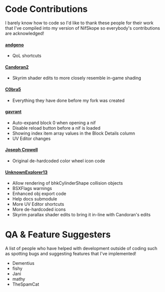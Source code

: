 ﻿# Code Contributions

I barely know how to code so I'd like to thank these people for their work that I've compiled into my version of NifSkope so everybody's contributions are acknowledged!

#### [andgeno](https://github.com/andgeno/nifskope/tree/feature/automation-support-and-keyboard-shortcuts)
* QoL shortcuts

#### [Candoran2](https://github.com/Candoran2/nifskope/tree/dev8)
* Skyrim shader edits to more closely resemble in-game shading

#### [C0bra5](https://github.com/C0bra5/nifskope)
* Everything they have done before my fork was created

#### [gavrant](https://github.com/gavrant/nifskope)
* Auto-expand block 0 when opening a nif
* Disable reload button before a nif is loaded
* Showing index item array values in the Block Details column
* UV Editor changes

#### [Joseph Crowell](https://github.com/gavrant/nifskope/commit/0217eaf849c95e5377700249d5fafcc914cf8c4a)
* Original de-hardcoded color wheel icon code

#### [UnknownExplorer13](https://github.com/UnknownExplorer13/nifskope)
* Allow rendering of bhkCylinderShape collision objects
* BSXFlags warnings
* Enhanced obj export code
* Help docs submodule
* More UV Editor shortcuts
* More de-hardcoded icons
* Skyrim parallax shader edits to bring it in-line with Candoran's edits

# QA & Feature Suggesters

A list of people who have helped with development outside of coding such as spotting bugs and suggesting features that I've implemented!

* Dementius
* fishy
* Jani
* mathy
* TheSpamCat
